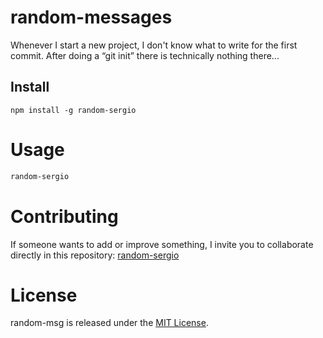 # random-messages

Whenever I start a new project, I don't know what to write for the first commit. After doing a “git init” there is technically nothing there...

## Install

```npm
npm install -g random-sergio
```

# Usage

```bash
random-sergio
```

# Contributing
If someone wants to add or improve something, I invite you to collaborate directly in this repository: [random-sergio](https://github.com/platzi/random-sergio)

# License
random-msg is released under the [MIT License](https://opensource.org/licenses/MIT).